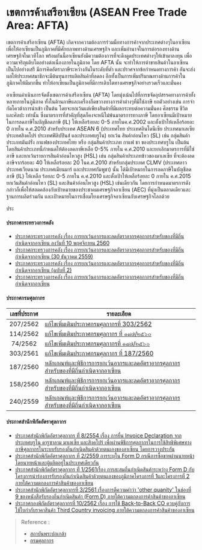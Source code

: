 เขตการค้าเสรีอาเซียน (ASEAN Free Trade Area: AFTA)
====

เขตการค้าเสรีอาเซียน (AFTA) เกิดจากความต้องการร่วมมือทางการค้าจากประเทศต่างๆในอาเซียน เพื่อให้อาเซียนเป็นภูมิภาคที่มีศักยภาพทางด้านเศรษฐกิจ และเพิ่มอำนาจในการต่อรองทางด้านเศรษฐกิจในเวทีโลก พร้อมกันนี้อาเซียนยังมีความต้องการที่จะดึงดูดประเทศต่างๆให้เข้ามาลงทุน เพื่อความเจริญเติบโตอย่างต่อเนื่องภายในภูมิภาค โดย AFTA นั้น จะทำให้การค้าขายสินค้าในอาเซียนเป็นไปอย่างเสรี มีการคิดอัตราภาษีระหว่างกันในระดับที่ต่ำ และปราศจากข้อกำหนดทางการค้า อันจะส่งผลให้ประเทศสมาชิกจะมีต้นทุนการผลิตสินค้าที่ลดลง อีกทั้งเป็นการเพิ่มปริมาณทางด้านการค้าในภูมิภาคให้มีมากขึ้น ทำให้อาเซียนเป็นภูมิภาคที่มีการเติบโตทางเศรษฐกิจอย่างรวดเร็วและมั่นคง  

อาเซียนดำเนินการจัดตั้งเขตการค้าเสรีอาเซียน (AFTA) โดยมุ่งเน้นไปที่การขจัดอุปสรรคทางการค้าทั้งหลายภายในภูมิภาค ทั้งในด้านภาษีและเครื่องกีดขวางทางการค้าต่างๆที่มิใช่ภาษี ยกตัวอย่างเช่น การจำกัดโควต้าการนำเข้า เป็นต้น โดยจะยกเว้นแต่เพียงสินค้าที่มีผลกระทบต่อความมั่นคง ศีลธรรม ชีวิต และศิลปะ เท่านั้น ซึ่งมาตรการที่สำคัญที่สุดก็คงจะหนีไม่พ้นมาตรการทางภาษี โดยอาเซียนมีเป้าหมายในการลดภาษีในบัญชีลดภาษี (IL) ให้เหลือร้อยละ 0-5 ภายในค.ศ.2002 และตั้งเป้าให้เหลือร้อยละ 0 ภายใน ค.ศ.2010 สำหรับประเทศ ASEAN 6 (ประเทศไทย ประเทศอินโดนีเซีย ประเทศมาเลเซีย ประเทศสิงคโปร์ ประเทศฟิลิปปินส์ และประเทศบรูไน) ยกเว้น สินค้าอ่อนไหว (SL) เช่น กลุ่มสินค้าประเภทมันฝรั่ง กาแฟของประเทศไทย หรือ กลุ่มสินค้าประเภท กาแฟ ชา ของประเทศบรูไน เป็นต้น โดยสินค้าประเภทนี้กำหนดให้ต้องลดภาษีเหลือ 0-5% ภายใน ค.ศ.2010 และยกเลิกมาตรการที่มิใช่ภาษี และยกเว้นรายการสินค้าอ่อนไหวสูง (HSL) เช่น กลุ่มสินค้าประเภทข้าวของมาเลเซีย ที่จะต้องลดภาษีจากร้อยละ 40 ให้เหลือร้อยละ 20 ในค.ศ.2010 สำหรับกลุ่มประเทศ CLMV (ประเทศลาว ประเทศเวียดนาม ประเทศเมียนมาร์ และประเทศกัมพูชา) นั้น ได้มีเป้าหมายในการลดภาษีในบัญชีลดภาษี (IL) ให้เหลือ ร้อยละ 0-5 ภายใน ค.ศ.2010 และตั้งเป้าให้เหลือร้อยละ 0 ภายใน ค.ศ.2015 ยกเว้นสินค้าอ่อนไหว (SL) และสินค้าอ่อนไหวสูง (HSL) เช่นเดียวกัน โดยการกำหนดมาตรการดังกล่าวก็เพื่อให้สอดคล้องกับเป้าหมายของประชาคมเศรษฐกิจอาเซียน (AEC) ที่มุ่งเป็นตลาดเดียวและฐานการผลิตร่วมกัน และเป้าหมายในการเชื่อมโยงเศรษฐกิจอาเซียนกับเศรษฐกิจโลกด้วย

ประ


#### ประกาศกระทรวงการคลัง

-   [ประกาศกระทรวงการคลัง เรื่อง การยกเว้นอากรและลดอัตราอากรศุลกากรสำหรับของที่มีถิ่นกำเนิดจากอาเซียน ลงวันที่ 10 พฤศจิกายน 2560](http://www.customs.go.th/cont_strc_download.php?lang=th&current_id=14223132414c505e4f464a4e464b48)
-   [ประกาศกระทรวงการคลัง เรื่อง การยกเว้นอากรและลดอัตราอากรศุลกากรสำหรับของที่มีถิ่นกำเนิดจากอาเซียน (30 ธันวาคม 2559)](http://www.customs.go.th/cont_strc_download.php?lang=th&current_id=142231324149505f46464b4a464b4b)
-   [ประกาศกระทรวงการคลัง เรื่อง การยกเว้นอากรและลดอัตราอากรศุลกากรสำหรับของที่มีถิ่นกำเนิดจากอาเซียน (ฉบับที่ 2)](http://www.customs.go.th/cont_strc_download.php?lang=th&current_id=142231324147505f49464b49464b49)
-   [ประกาศกระทรวงการคลัง เรื่อง การยกเว้นอากรและลดอัตราอากรศุลกากรสำหรับของที่มีถิ่นกำเนิดจากอาเซียน](http://www.customs.go.th/cont_strc_download.php?lang=th&current_id=142231324147505f49464b49464b48)

#### ประกาศกรมศุลกากร

|เลขที่ประกาศ|รายละเอียด|
|:-------:|----------------|
|207/2562|[แก้ไขเพิ่มเติมประกาศกรมศุลกากรที่ 303/2562](http://www.customs.go.th/cont_strc_download_with_docno_date.php?lang=th&current_id=142328324148505f48464a4e464b49)|
|114/2562|[แก้ไขเพิ่มเติมประกาศกรมศุลกากร ที่ ๑๘๗/๒๕๖๐](http://www.customs.go.th/cont_strc_download_with_docno_date.php?lang=th&current_id=142328324147505f49464b4d464b4c)|
|74/2562|[แก้ไขเพิ่มเติมประกาศกรมศุลกากรที่ ๑๘๗/๒๕๖๐](http://www.customs.go.th/cont_strc_download_with_docno_date.php?lang=th&current_id=142328324147505e4f464a4e464b47)|
|303/2561|[แก้ไขเพิ่มเติมประกาศกรมศุลกากร ที่ 187/2560](http://www.customs.go.th/cont_strc_download_with_docno_date.php?lang=th&current_id=14232832404f505f4a464b4a464b4b)|
|187/2560|[หลักเกณฑ์และพิธีการการยกเว้นอากรและลดอัตราอากรศุลกากรสำหรับของที่มีถิ่นกำเนิดจากอาเซียน](http://www.customs.go.th/cont_strc_download_with_docno_date.php?lang=th&current_id=14223132414c505f46464a4f464b4c)|
|158/2560|[หลักเกณฑ์และพิธีการการยกเว้นอากรและลดอัตราอากรศุลกากรสำหรับของที่มีถิ่นกำเนิดจากอาเซียน](http://www.customs.go.th/cont_strc_download_with_docno_date.php?lang=th&current_id=14223132414b505f4b464b49464b46)|
|240/2559|[หลักเกณฑ์และพิธีการการยกเว้นอากรและลดอัตราอากรศุลกากรสำหรับของที่มีถิ่นกำเนิดจากอาเซียน](http://www.customs.go.th/cont_strc_download_with_docno_date.php?lang=th&current_id=142231324149505f48464b4b464a4e)|


#### ประกาศสำนักพิกัดอัตราศุลกากร

-   [ประกาศสำนักพิกัดอัตราศุลกากร ที่่ 8/2554 เรื่อง การยื่น Invoice Declaration จากประเทศบรูไน ดารูซาลาม มาเลเซีย และสิงคโปร์ เพื่อผ่านพิธีการศุลกากรในการใช้สิทธิพิเศษทางภาษีศุลกากรในระบบรับรองถิ่นกำเนิดสินค้าด้วยตนเองของอาเซียน โดยการวางประกัน](http://www.customs.go.th/cont_strc_download.php?lang=th&current_id=142231324147505f4c464b4c464b49)
-   [ประกาศสำนักพิกัดอัตราศุลกากร ที่ 2/2559 การระบุใน Form D กรณีการซื้อขายผ่านนายหน้าโดยนายหน้าและผู้ผลิตอยู่ในประเทศเดียวกัน](http://www.customs.go.th/cont_strc_download.php?lang=th&current_id=142231324148505e4f464b4a464b4c)
-   [ประกาศสำนักพิกัดอัตราศุลกากร ที่่ 1/2561เรื่อง การสะสมถิ่นกำเนิดสินค้าระหว่าง Form D กับโครงการนำร่องการรับรองถิ่นกำเนิดสินค้าด้วยตนเองของภูมิภาคโครงการที่ 1และโครงการที่ 2 ภายใต้ความตกลงการค้าสินค้าของอาเซียน](http://www.customs.go.th/cont_strc_download.php?lang=th&current_id=14223132414c505f49464b47464b4a)
-   [ประกาศสำนักพิกัดอัตราศุลกากรที่ 3/2561 เรื่องการตีความคำว่า 'other quanity' ในช่องที่ 9 ของหนังสือรับรองถิ่นกำเนิดสินค้า (Form D) ภายใต้ความตกลงการค้าสินค้าของอาเซียน](http://www.customs.go.th/cont_strc_download.php?lang=th&current_id=14223132414d505f46464a4f464b4b)
-   [ประกาศกองพิกัดอัตราศุลกากรที่ 10/2562 เรื่อง การใช้ Back-to-Back CO ควบคู่กับการใช้ใบกำกับราคาสินค้า Third Country invoicing ภายใต้ความตกลงการค้าสินค้าของอาเซียน](http://www.customs.go.th/cont_strc_download.php?lang=th&current_id=142328324148505f48464a4e464a4e)


> Reference : 
>- [สถาบันพระปกเกล้า](http://wiki.kpi.ac.th/index.php?title=%E0%B9%80%E0%B8%82%E0%B8%95%E0%B8%81%E0%B8%B2%E0%B8%A3%E0%B8%84%E0%B9%89%E0%B8%B2%E0%B9%80%E0%B8%AA%E0%B8%A3%E0%B8%B5%E0%B8%AD%E0%B8%B2%E0%B9%80%E0%B8%8B%E0%B8%B5%E0%B8%A2%E0%B8%99)
>- [กรมศุลกากร](http://www.customs.go.th/cont_strc_simple_net_with_download.php?ini_content=usage_fta_and_wto_01_02&ini_menu=menu_interest_and_law_160421_01&left_menu=menu_fta_and_wto)
<!--stackedit_data:
eyJoaXN0b3J5IjpbNzg4NTI4Mzc4XX0=
-->